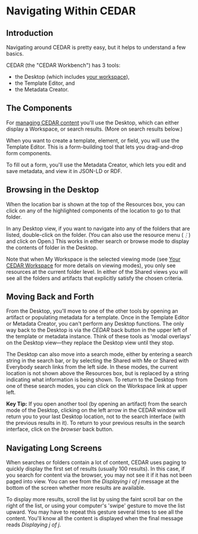 # Navigating Within CEDAR

## **Introduction**

Navigating around CEDAR is pretty easy, but it helps to understand a few basics.

CEDAR (the "CEDAR Workbench") has 3 tools:

* the Desktop (which includes [your workspace](https://metadatacenter.github.io/cedar-manual/sections/a4/your_cedar_workspace/)),
* the Template Editor, and
* the Metadata Creator.

## **The Components**

For [managing CEDAR content](https://metadatacenter.github.io/cedar-manual/sections/a4/managing_cedar_artifacts/)
you'll use the Desktop, which can either display a Workspace, or search results. (More on search results below.)

When you want to create a template, element, or field, you will use the Template Editor.
This is a form-building tool that lets you drag-and-drop form components.

To fill out a form, you'll use the Metadata Creator, which lets you edit and save metadata, and view it in JSON-LD or RDF.

## **Browsing in the Desktop**

When the location bar is shown at the top of the Resources box,
you can click on any of the highlighted components of the location to go to that folder.

In any Desktop view, if you want to navigate into any of the folders that are listed,
double-click on the folder.
(You can also use the resource menu (*⋮*) and click on Open.)
This works in either search or browse mode to display the contents of folder in the Desktop.

Note that when My Workspace is the selected viewing mode (see [Your CEDAR Workspace](https://metadatacenter.github.io/cedar-manual/sections/a4/your_cedar_workspace/) for more details on viewing modes), you only see resources at the current folder level. In either of the Shared views you will see all the folders and artifacts that explicitly satisfy the chosen criteria.

## **Moving Back and Forth**

From the Desktop, you'll move to one of the other tools by opening an artifact or populating metadata for a template.
Once in the Template Editor or Metadata Creator, you can't perform any Desktop functions.
The only way back to the Desktop is via the *CEDAR* back button in the upper left of the template or metadata instance.
Think of these tools as 'modal overlays' on the Desktop view—they replace the Desktop view until they stop.

The Desktop can also move into a search mode, either by entering a search string in the search bar,
or by selecting the Shared with Me or Shared with Everybody search links from the left side.
In these modes, the current location is not shown above the Resources box,
but is replaced by a string indicating what information is being shown.
To return to the Desktop from one of these search modes, you can click on the Workspace link at upper left.

**Key Tip:** If you open another tool (by opening an artifact) from the search mode of the Desktop,
clicking on the left arrow in the CEDAR window will return you to your last Desktop location,
not to the search interface (with the previous results in it).
To return to your previous results in the search interface, click on the *browser* back button.

## **Navigating Long Screens**

When searches or folders contain a lot of content, CEDAR uses paging to quickly display the first set of results
(usually 100 results).
In this case, if you search for content via the browser, you may not see it if it has not been paged into view.
You can see from the *Displaying i of j* message at the bottom of the screen whether more results are available.

To display more results, scroll the list by using the faint scroll bar on the right of the list,
or using your computer's 'swipe' gesture to move the list upward.
You may have to repeat this gesture several times to see all the content.
You'll know all the content is displayed when the final message reads *Displaying j of j*.
